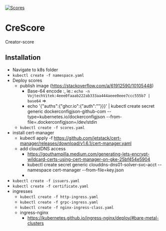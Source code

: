 [![Scores](https://github.com/KamushekDev/CreScore/actions/workflows/publish-nugets.yaml/badge.svg)](https://github.com/KamushekDev/CreScore/actions/workflows/publish-nugets.yaml)
# CreScore
Creator-score

## Installation
* Navigate to k8s folder
* `kubectl create -f namespace.yaml`
* Deploy scores
  * publish image (https://stackoverflow.com/a/61912590/10105448)
    * Base-64 encode <your-github-username>:<TOKEN>, ie.: `echo -n VojtechVitek:4eee0faaab222ab333aa444aeee0eee7ccc555b7 | base64` => <AUTH>
    * echo '{"auths":{"ghcr.io":{"auth":"<AUTH>"}}}' | kubectl create secret generic dockerconfigjson-github-com --type=kubernetes.io/dockerconfigjson --from-file=.dockerconfigjson=/dev/stdin
  * `kubectl create -f scores.yaml`
* install cert-manager
  * kubectl apply -f https://github.com/jetstack/cert-manager/releases/download/v1.6.1/cert-manager.yaml
  * add cloudDNS access
    * https://gouthampilla.medium.com/generating-lets-encrypt-wildcard-certs-using-cert-manager-on-gke-25bf454e5904
    * kubectl create secret generic clouddns-dns01-solver-svc-acct --namespace cert-manager --from-file=key.json
    * 
* `kubectl create -f issuers.yaml`
* `kubectl create -f certificate.yaml`
* ingresses
  * `kubectl create -f http-ingress.yaml`
  * `kubectl create -f grpc-ingress.yaml`
  * `kubectl create -f nginx-ingress-class.yaml`
  * ingress-nginx
    * https://kubernetes.github.io/ingress-nginx/deploy/#bare-metal-clusters
